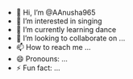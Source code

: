 - 👋 Hi, I’m @AAnusha965
- 👀 I’m interested in singing
- 🌱 I’m currently learning  dance
- 💞️ I’m looking to collaborate on ...
- 📫 How to reach me ...
- 😄 Pronouns: ...
- ⚡ Fun fact: ...

<!---
AAnusha965/AAnusha965 is a ✨ special ✨ repository because its `README.md` (this file) appears on your GitHub profile.
You can click the Preview link to take a look at your changes.
--->
